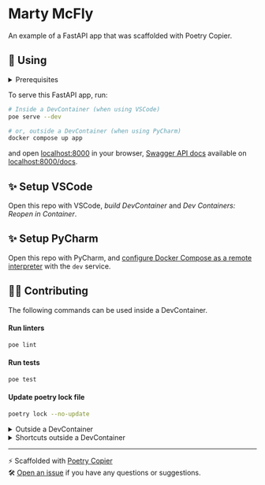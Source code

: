 # Marty McFly

An example of a FastAPI app that was scaffolded with Poetry Copier.

## 🚀 Using

<details>
<summary>Prerequisites</summary>

<details>
<summary>1. Install Docker</summary>

1. Go to [Docker](https://www.docker.com/get-started), download and install docker.
2. [Configure Docker to use the BuildKit build system](https://docs.docker.com/build/buildkit/#getting-started). On macOS and Windows, BuildKit is enabled by default in Docker Desktop.

</details>


</details>

To serve this FastAPI app, run:
```bash
# Inside a DevContainer (when using VSCode)
poe serve --dev
```
```bash
# or, outside a DevContainer (when using PyCharm)
docker compose up app
```
and open [localhost:8000](https://localhost:8000) in your browser, [Swagger API docs](https://swagger.io/) available on [localhost:8000/docs](https://localhost:8000/docs).


## ✨ Setup VSCode

Open this repo with VSCode, *build DevContainer* and *Dev Containers: Reopen in Container*.

## ✨ Setup PyCharm

Open this repo with PyCharm, and [configure Docker Compose as a remote interpreter](https://www.jetbrains.com/help/pycharm/using-docker-compose-as-a-remote-interpreter.html#docker-compose-remote) with the `dev` service.

## 🧑‍💻 Contributing

The following commands can be used inside a DevContainer.

#### Run linters
```bash
poe lint
```

#### Run tests
```bash
poe test
```

#### Update poetry lock file
```bash
poetry lock --no-update
```

<details>
<summary>Outside a DevContainer</summary>

1. Run linters
```bash
docker compose run devcontainer poe lint
```
2. Run tests
```bash
docker compose run devcontainer poe test
```
3. Update poetry lock file
```bash
docker compose run devcontainer poetry lock --no-update
# Update the docker image with the new lock file
docker compose build
```
4. Open a shell in docker
```bash
docker compose run devcontainer
```
</details>
<details>
<summary>Shortcuts outside a DevContainer</summary>

1. `make lint`
2. `make test`
3. `make lock`
4. `make shell`
</details>

---
️⚡️ Scaffolded with [Poetry Copier](https://github.com/lukin0110/poetry-copier/)\
🛠️ [Open an issue](https://github.com/lukin0110/poetry-copier/issues/new) if you have any questions or suggestions.
